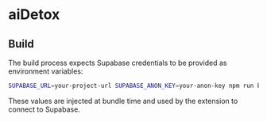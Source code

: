 # aiDetox

## Build

The build process expects Supabase credentials to be provided as environment variables:

```bash
SUPABASE_URL=your-project-url SUPABASE_ANON_KEY=your-anon-key npm run build
```

These values are injected at bundle time and used by the extension to connect to Supabase.
